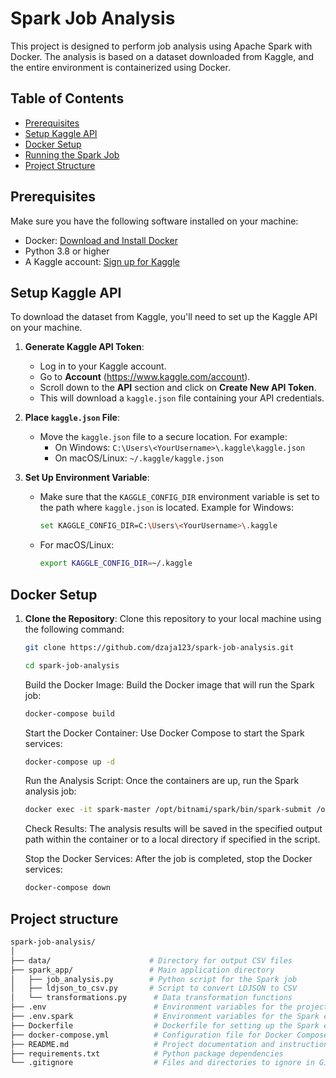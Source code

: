 # Spark Job Analysis

This project is designed to perform job analysis using Apache Spark with Docker. The analysis is based on a dataset downloaded from Kaggle, and the entire environment is containerized using Docker.

## Table of Contents
- [Prerequisites](#prerequisites)
- [Setup Kaggle API](#setup-kaggle-api)
- [Docker Setup](#docker-setup)
- [Running the Spark Job](#running-the-spark-job)
- [Project Structure](#project-structure)

## Prerequisites
Make sure you have the following software installed on your machine:
- Docker: [Download and Install Docker](https://docs.docker.com/get-docker/)
- Python 3.8 or higher
- A Kaggle account: [Sign up for Kaggle](https://www.kaggle.com/)

## Setup Kaggle API
To download the dataset from Kaggle, you'll need to set up the Kaggle API on your machine.

1. **Generate Kaggle API Token**:
   - Log in to your Kaggle account.
   - Go to **Account** (https://www.kaggle.com/account).
   - Scroll down to the **API** section and click on **Create New API Token**.
   - This will download a `kaggle.json` file containing your API credentials.

2. **Place `kaggle.json` File**:
   - Move the `kaggle.json` file to a secure location. For example:
     - On Windows: `C:\Users\<YourUsername>\.kaggle\kaggle.json`
     - On macOS/Linux: `~/.kaggle/kaggle.json`

3. **Set Up Environment Variable**:
   - Make sure that the `KAGGLE_CONFIG_DIR` environment variable is set to the path where `kaggle.json` is located. Example for Windows:
     ```bash
     set KAGGLE_CONFIG_DIR=C:\Users\<YourUsername>\.kaggle
     ```

   - For macOS/Linux:
     ```bash
     export KAGGLE_CONFIG_DIR=~/.kaggle
     ```

## Docker Setup

1. **Clone the Repository**:
   Clone this repository to your local machine using the following command:
   ```bash
   git clone https://github.com/dzaja123/spark-job-analysis.git
   ```

   ```bash
   cd spark-job-analysis
   ```

   Build the Docker Image: Build the Docker image that will run the Spark job:
   ```bash
   docker-compose build
   ```

   Start the Docker Container: Use Docker Compose to start the Spark services:
   ```bash
   docker-compose up -d
   ```

   Run the Analysis Script: Once the containers are up, run the Spark analysis job:
   ```bash
   docker exec -it spark-master /opt/bitnami/spark/bin/spark-submit /opt/bitnami/spark/spark_app/job_analysis.py
   ```
   Check Results: The analysis results will be saved in the specified output path within the container or to a local directory if specified in the script.

   Stop the Docker Services: After the job is completed, stop the Docker services:
   ```bash
   docker-compose down
   ```

## Project structure
   ```bash
   spark-job-analysis/
   │
   ├── data/                      # Directory for output CSV files
   ├── spark_app/                 # Main application directory
   │   ├── job_analysis.py        # Python script for the Spark job
   │   ├── ldjson_to_csv.py       # Script to convert LDJSON to CSV
   │   └── transformations.py      # Data transformation functions
   ├── .env                        # Environment variables for the project
   ├── .env.spark                  # Environment variables for the Spark environment
   ├── Dockerfile                  # Dockerfile for setting up the Spark environment
   ├── docker-compose.yml          # Configuration file for Docker Compose
   ├── README.md                   # Project documentation and instructions
   ├── requirements.txt            # Python package dependencies
   └── .gitignore                  # Files and directories to ignore in Git
   ```
